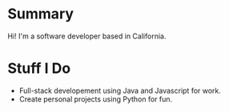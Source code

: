 # Summary
Hi! I'm a software developer based in California.

# Stuff I Do
- Full-stack developement using Java and Javascript for work.
- Create personal projects using Python for fun.
